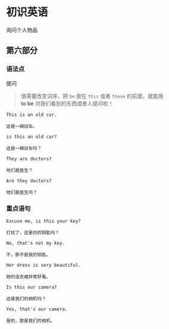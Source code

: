 # 初识英语

询问个人物品

## 第六部分

### 语法点

提问

> 值需要改变词序，把 `be` 放在 `this` 或者 `these` 的前面，就能用  
> **to be** 对我们看到的东西或者人提问啦！

```text
This is an old car.

这是一辆旧车。
```

```text
is this an old car?

这是一辆旧车吗？
```

```text
They are doctors?

他们是医生？
```

```text
Are they doctors?

他们是医生吗？
```

### 重点语句

```text
Excuse me, is this your key?

打扰了，这是你的钥匙吗？
```

```text
No, that's not my key.

不，那不是我的钥匙。
```

```text
Her dress is very beautiful.

她的连衣裙非常好看。
```

```text
Is this our camera?

这是我们的相机吗？
```

```text
Yes, that's our camera.

是的，那是我们的相机。
```
